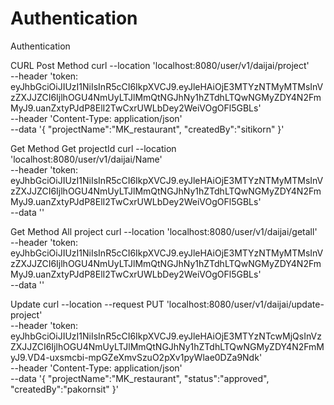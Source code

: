 # Authentication
Authentication

CURL
Post Method
curl --location 'localhost:8080/user/v1/daijai/project' \
--header 'token: eyJhbGciOiJIUzI1NiIsInR5cCI6IkpXVCJ9.eyJleHAiOjE3MTYzNTMyMTMsInVzZXJJZCI6IjlhOGU4NmUyLTJlMmQtNGJhNy1hZTdhLTQwNGMyZDY4N2FmMyJ9.uanZxtyPJdP8ElI2TwCxrUWLbDey2WeiVOgOFl5GBLs' \
--header 'Content-Type: application/json' \
--data '{
"projectName":"MK_restaurant",
"createdBy":"sitikorn"
}'

Get Method Get projectId
curl --location 'localhost:8080/user/v1/daijai/Name' \
--header 'token: eyJhbGciOiJIUzI1NiIsInR5cCI6IkpXVCJ9.eyJleHAiOjE3MTYzNTMyMTMsInVzZXJJZCI6IjlhOGU4NmUyLTJlMmQtNGJhNy1hZTdhLTQwNGMyZDY4N2FmMyJ9.uanZxtyPJdP8ElI2TwCxrUWLbDey2WeiVOgOFl5GBLs' \
--data ''

Get Method All project
curl --location 'localhost:8080/user/v1/daijai/getall' \
--header 'token: eyJhbGciOiJIUzI1NiIsInR5cCI6IkpXVCJ9.eyJleHAiOjE3MTYzNTMyMTMsInVzZXJJZCI6IjlhOGU4NmUyLTJlMmQtNGJhNy1hZTdhLTQwNGMyZDY4N2FmMyJ9.uanZxtyPJdP8ElI2TwCxrUWLbDey2WeiVOgOFl5GBLs' \
--data ''

Update
curl --location --request PUT 'localhost:8080/user/v1/daijai/update-project' \
--header 'token: eyJhbGciOiJIUzI1NiIsInR5cCI6IkpXVCJ9.eyJleHAiOjE3MTYzNTcwMjQsInVzZXJJZCI6IjlhOGU4NmUyLTJlMmQtNGJhNy1hZTdhLTQwNGMyZDY4N2FmMyJ9.VD4-uxsmcbi-mpGZeXmvSzuO2pXv1pyWlae0DZa9Ndk' \
--header 'Content-Type: application/json' \
--data '{
"projectName":"MK_restaurant",
"status":"approved",
"createdBy":"pakornsit"
}'